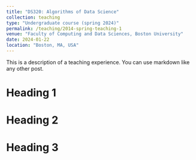```yaml
---
title: "DS320: Algorithms of Data Science"
collection: teaching
type: "Undergraduate course (spring 2024)"
permalink: /teaching/2014-spring-teaching-1
venue: "Faculty of Computing and Data Sciences, Boston University"
date: 2024-01-22
location: "Boston, MA, USA"
---
```


This is a description of a teaching experience. You can use markdown like any other post.

Heading 1
======

Heading 2
======

Heading 3
======